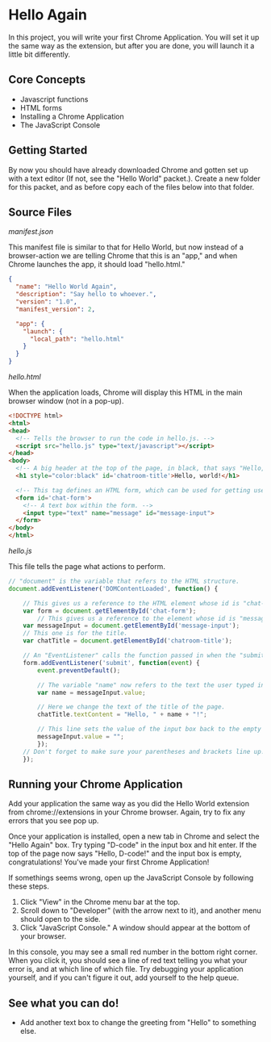# Hello Again

In this project, you will write your first Chrome Application. You will set it up the same way as the extension, but after you are done, you will launch it a little bit differently.

## Core Concepts

  * Javascript functions
  * HTML forms
  * Installing a Chrome Application
  * The JavaScript Console

## Getting Started

By now you should have already downloaded Chrome and gotten set up with a text editor (If not, see the "Hello World" packet.). Create a new folder for this packet, and as before copy each of the files below into that folder.

## Source Files

*manifest.json*

This manifest file is similar to that for Hello World, but now instead of a browser-action we are telling Chrome that this is an "app," and when Chrome launches the app, it should load "hello.html."

```json
{
  "name": "Hello World Again",
  "description": "Say hello to whoever.",
  "version": "1.0",
  "manifest_version": 2,

  "app": {
    "launch": {
      "local_path": "hello.html"
    }
  }
}
```

*hello.html*

When the application loads, Chrome will display this HTML in the main browser window (not in a pop-up).

```html
<!DOCTYPE html>
<html>
<head>
  <!-- Tells the browser to run the code in hello.js. -->
  <script src="hello.js" type="text/javascript"></script>
</head>
<body>
  <!-- A big header at the top of the page, in black, that says "Hello, world!" -->
  <h1 style="color:black" id='chatroom-title'>Hello, world!</h1>

  <!-- This tag defines an HTML form, which can be used for getting user input. -->
  <form id='chat-form'>
    <!-- A text box within the form. -->
    <input type="text" name="message" id="message-input">
  </form>
</body>
</html>
```

*hello.js*

This file tells the page what actions to perform.

```javascript
// "document" is the variable that refers to the HTML structure.
document.addEventListener('DOMContentLoaded', function() {

	// This gives us a reference to the HTML element whose id is "chat-form."
	var form = document.getElementById('chat-form');
        // This gives us a reference to the element whose id is "message-input."
	var messageInput = document.getElementById('message-input');
	// This one is for the title.
	var chatTitle = document.getElementById('chatroom-title');

	// An "EventListener" calls the function passed in when the "submit" event is detected on the form.
	form.addEventListener('submit', function(event) {
		event.preventDefault();

		// The variable "name" now refers to the text the user typed into the message input box in the form.
		var name = messageInput.value;

		// Here we change the text of the title of the page.
		chatTitle.textContent = "Hello, " + name + "!";

		// This line sets the value of the input box back to the empty string.
		messageInput.value = "";
	    });
	// Don't forget to make sure your parentheses and brackets line up!
    });
```

## Running your Chrome Application

Add your application the same way as you did the Hello World extension from chrome://extensions in your Chrome browser. Again, try to fix any errors that you see pop up.

Once your application is installed, open a new tab in Chrome and select the "Hello Again" box. Try typing "D-code" in the input box and hit enter. If the top of the page now says "Hello, D-code!" and the input box is empty, congratulations! You've made your first Chrome Application!

If somethings seems wrong, open up the JavaScript Console by following these steps.

1. Click "View" in the Chrome menu bar at the top.
2. Scroll down to "Developer" (with the arrow next to it), and another menu should open to the side.
3. Click "JavaScript Console." A window should appear at the bottom of your browser.

In this console, you may see a small red number in the bottom right corner. When you click it, you should see a line of red text telling you what your error is, and at which line of which file. Try debugging your application yourself, and if you can't figure it out, add yourself to the help queue.

## See what you can do!

  - Add another text box to change the greeting from "Hello" to something else.
